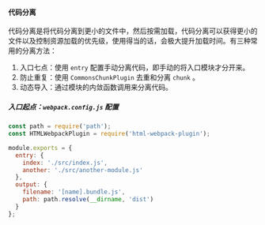 #### 代码分离

代码分离是将代码分离到更小的文件中，然后按需加载，代码分离可以获得更小的文件以及控制资源加载的优先级，使用得当的话，会极大提升加载时间。有三种常用的分离方法：

1. 入口七点：使用 `entry` 配置手动分离代码，即手动的将入口模块才分开来。
2. 防止重复：使用 `CommonsChunkPlugin` 去重和分离 `chunk` 。
3. 动态导入：通过模块的内敛函数调用来分离代码。

##### 入口起点：`webpack.config.js` 配置

```javascript
const path = require('path');
const HTMLWebpackPlugin = require('html-webpack-plugin');

module.exports = {
  entry: {
    index: './src/index.js',
    another: './src/another-module.js'
  },
  output: {
    filename: '[name].bundle.js',
    path: path.resolve(__dirname, 'dist')
  }
};
```

